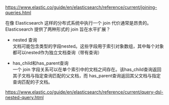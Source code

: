 https://www.elastic.co/guide/en/elasticsearch/reference/current/joining-queries.html

在像 Elasticsearch 这样的分布式系统中执行一个 join 代价通常是昂贵的。 Elasticsearch 提供了两种形式的 join 旨在水平扩展？ 

- nested 查询  
  文档可能包含类型的字段nested。这些字段用于索引对象数组，其中每个对象都可以nested作为独立文档查询（带有查询）  

- has_child和has_parent查询  
  一个 join 字段关系可以在单个索引中的文档之间存在。该has_child查询返回其子文档与指定查询匹配的父文档，而 has_parent查询返回其父文档与指定查询匹配的子文档。

https://www.elastic.co/guide/en/elasticsearch/reference/current/query-dsl-nested-query.html

